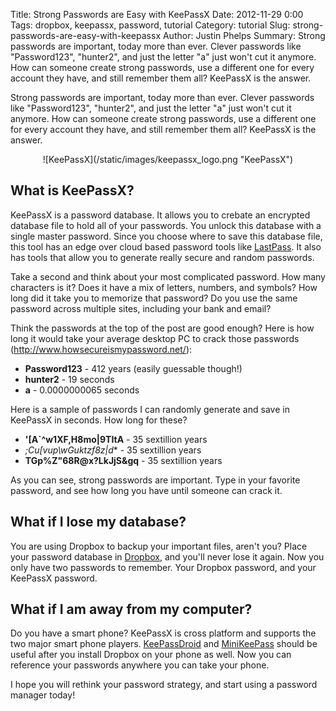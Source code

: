 Title: Strong Passwords are Easy with KeePassX
Date: 2012-11-29 0:00
Tags: dropbox, keepassx, password, tutorial
Category: tutorial
Slug: strong-passwords-are-easy-with-keepassx
Author: Justin Phelps
Summary: Strong passwords are important, today more than ever. Clever passwords like "Password123", "hunter2", and just the letter "a" just won't cut it anymore. How can someone create strong passwords, use a different one for every account they have, and still remember them all? KeePassX is the answer.

Strong passwords are important, today more than ever. Clever passwords like "Password123", "hunter2", and just the letter "a" just won't cut it anymore. How can someone create strong passwords, use a different one for every account they have, and still remember them all? KeePassX is the answer.

<center>![KeePassX](/static/images/keepassx_logo.png "KeePassX")</center>

## What is KeePassX?

KeePassX is a password database. It allows you to crebate an encrypted database file to hold all of your passwords. You unlock this database with a single master password. Since you choose where to save this database file, this tool has an edge over cloud based password tools like [LastPass](https://lastpass.com/). It also has tools that allow you to generate really secure and random passwords.

Take a second and think about your most complicated password. How many characters is it? Does it have a mix of letters, numbers, and symbols? How long did it take you to memorize that password? Do you use the same password across multiple sites, including your bank and email?

Think the passwords at the top of the post are good enough? Here is how long it would take your average desktop PC to crack those passwords (http://www.howsecureismypassword.net/):

 * **Password123** - 412 years (easily guessable though!)
 * **hunter2** - 19 seconds
 * **a** - 0.0000000065 seconds

Here is a sample of passwords I can randomly generate and save in KeePassX in seconds. How long for these?

 * **'[A`^w1XF,H8mo|9TItA** - 35 sextillion years
 * **;Cu[vup\wGuktzf8z*|d** - 35 sextillion years
 * **TGp%Z"68R@x?LkJjS&gq** - 35 sextillion years

As you can see, strong passwords are important. Type in your favorite password, and see how long you have until someone can crack it.

## What if I lose my database?

You are using Dropbox to backup your important files, aren't you? Place your password database in [Dropbox](|filename|/articles/keeping_your_files_safe_with_dropbox.md), and you'll never lose it again. Now you only have two passwords to remember. Your Dropbox password, and your KeePassX password.

## What if I am away from my computer?

Do you have a smart phone? KeePassX is cross platform and supports the two major smart phone players. [KeePassDroid](https://play.google.com/store/apps/details?id=com.android.keepass&hl=en) and [MiniKeePass](https://itunes.apple.com/us/app/minikeepass-secure-password/id451661808?mt=8) should be useful after you install Dropbox on your phone as well. Now you can reference your passwords anywhere you can take your phone.

I hope you will rethink your password strategy, and start using a password manager today!
